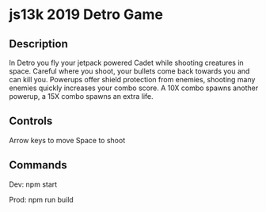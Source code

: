 # js13k 2019 Detro Game

## Description
In Detro you fly your jetpack powered Cadet while shooting creatures in space. Careful where you shoot, your bullets come back towards you and can kill you. Powerups offer shield protection from enemies, shooting many enemies quickly increases your combo score. A 10X combo spawns another powerup, a 15X combo spawns an extra life. 

## Controls
Arrow keys to move
Space to shoot

## Commands
Dev:
npm start

Prod:
npm run build 
